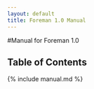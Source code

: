 ```yaml
---
layout: default
title: Foreman 1.0 Manual
---
```

#Manual for Foreman 1.0

## Table of Contents

{% include manual.md %}